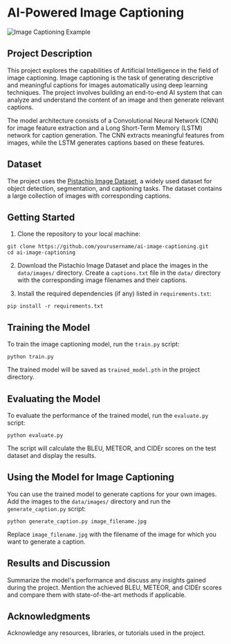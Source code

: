 # AI-Powered Image Captioning

![Image Captioning Example](example_image.png)

## Project Description

This project explores the capabilities of Artificial Intelligence in the field of image captioning. Image captioning is the task of generating descriptive and meaningful captions for images automatically using deep learning techniques. The project involves building an end-to-end AI system that can analyze and understand the content of an image and then generate relevant captions.

The model architecture consists of a Convolutional Neural Network (CNN) for image feature extraction and a Long Short-Term Memory (LSTM) network for caption generation. The CNN extracts meaningful features from images, while the LSTM generates captions based on these features.

## Dataset

The project uses the [Pistachio Image Dataset]([https://cocodataset.org/](https://www.kaggle.com/datasets/muratkokludataset/pistachio-image-dataset)), a widely used dataset for object detection, segmentation, and captioning tasks. The dataset contains a large collection of images with corresponding captions.

## Getting Started

1. Clone the repository to your local machine:

```
git clone https://github.com/yourusername/ai-image-captioning.git
cd ai-image-captioning
```

2. Download the Pistachio Image Dataset and place the images in the `data/images/` directory. Create a `captions.txt` file in the `data/` directory with the corresponding image filenames and their captions.

3. Install the required dependencies (if any) listed in `requirements.txt`:

```
pip install -r requirements.txt
```

## Training the Model

To train the image captioning model, run the `train.py` script:

```
python train.py
```

The trained model will be saved as `trained_model.pth` in the project directory.

## Evaluating the Model

To evaluate the performance of the trained model, run the `evaluate.py` script:

```
python evaluate.py
```

The script will calculate the BLEU, METEOR, and CIDEr scores on the test dataset and display the results.

## Using the Model for Image Captioning

You can use the trained model to generate captions for your own images. Add the images to the `data/images/` directory and run the `generate_caption.py` script:

```
python generate_caption.py image_filename.jpg
```

Replace `image_filename.jpg` with the filename of the image for which you want to generate a caption.


## Results and Discussion

Summarize the model's performance and discuss any insights gained during the project. Mention the achieved BLEU, METEOR, and CIDEr scores and compare them with state-of-the-art methods if applicable.

## Acknowledgments

Acknowledge any resources, libraries, or tutorials used in the project.
